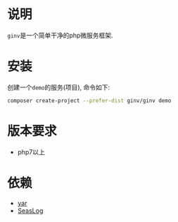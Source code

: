 # 说明
`ginv`是一个简单干净的php微服务框架.

# 安装
创建一个`demo`的服务(项目), 命令如下:
```bash
composer create-project --prefer-dist ginv/ginv demo
```
# 版本要求
* php7以上

# 依赖
* [yar](http://pecl.php.net/package/yar "yar扩展PECL安装地址")
* [SeasLog](http://pecl.php.net/package/SeasLog "SeasLog扩展PECL安装地址")

